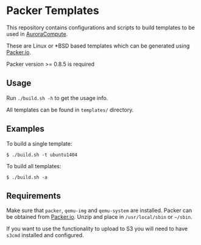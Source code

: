 # Packer Templates

This repository contains configurations and scripts to build templates to be used in [AuroraCompute](https://www.pcextreme.nl/aurora/compute).

These are Linux or *BSD based templates which can be generated using [Packer.io](https://packer.io/).

Packer version >= 0.8.5 is required

## Usage

Run `./build.sh -h` to get the usage info.

All templates can be found in `templates/` directory.

## Examples

To build a single template:

```
$ ./build.sh -t ubuntu1404
```

To build all templates:

```
$ ./build.sh -a
```

## Requirements

Make sure that `packer`, `qemu-img` and `qemu-system` are installed. Packer can be obtained from [Packer.io](https://packer.io/). Unzip and place in `/usr/local/sbin` or `~/sbin`.

If you want to use the functionality to upload to S3 you will need to have `s3cmd` installed and configured.
